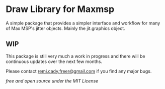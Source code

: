 # Draw Library for Maxmsp


A simple package that provides a simpler interface and workflow for many of Max MSP's jitter objects. Mainly the jit.graphics object.

## WIP
This package is still very much a work in progress and there will be continuous updates over the next few months.

Please contact remi.cady.freer@gmail.com if you find any major bugs.


*free and open source under the MIT License*